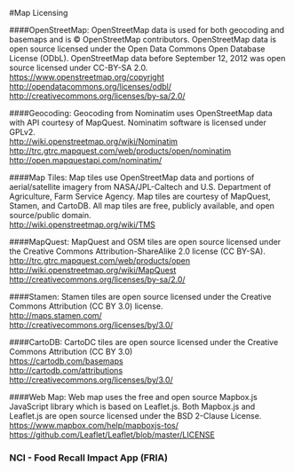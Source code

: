 #Map Licensing

####OpenStreetMap:
OpenStreetMap data is used for both geocoding and basemaps and is © OpenStreetMap contributors. OpenStreetMap data is open source licensed under the Open Data Commons Open Database License (ODbL). OpenStreetMap data before September 12, 2012 was open source licensed under CC-BY-SA 2.0.    
https://www.openstreetmap.org/copyright   
http://opendatacommons.org/licenses/odbl/   
http://creativecommons.org/licenses/by-sa/2.0/   

####Geocoding:
Geocoding from Nominatim uses OpenStreetMap data with API courtesy of MapQuest.  Nominatim software is licensed under GPLv2.    
http://wiki.openstreetmap.org/wiki/Nominatim    
http://trc.gtrc.mapquest.com/web/products/open/nominatim   
http://open.mapquestapi.com/nominatim/    

####Map Tiles:
Map tiles use OpenStreetMap data and portions of aerial/satellite imagery from NASA/JPL-Caltech and U.S. Department of Agriculture, Farm Service Agency.  Map tiles are courtesy of MapQuest, Stamen, and CartoDB.  All map tiles are free, publicly available, and open source/public domain.    
http://wiki.openstreetmap.org/wiki/TMS   

####MapQuest:
MapQuest and OSM tiles are open source licensed under the Creative Commons Attribution-ShareAlike 2.0 license (CC BY-SA).    
http://trc.gtrc.mapquest.com/web/products/open   
http://wiki.openstreetmap.org/wiki/MapQuest   
http://creativecommons.org/licenses/by-sa/2.0/   

####Stamen:
Stamen tiles are open source licensed under the Creative Commons Attribution (CC BY 3.0) license.   
http://maps.stamen.com/   
http://creativecommons.org/licenses/by/3.0/   

####CartoDB:
CartoDC tiles are open source licensed under the Creative Commons Attribution (CC BY 3.0)    
https://cartodb.com/basemaps   
http://cartodb.com/attributions   
http://creativecommons.org/licenses/by/3.0/   

####Web Map:
Web map uses the free and open source Mapbox.js JavaScript library which is based on Leaflet.js.  Both Mapbox.js and Leaflet.js are open source licensed under the BSD 2-Clause License.   
https://www.mapbox.com/help/mapboxjs-tos/   
https://github.com/Leaflet/Leaflet/blob/master/LICENSE   

### NCI - Food Recall Impact App (FRIA)
